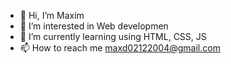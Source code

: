 - 👋 Hi, I’m Maxim
- 👀 I’m interested in Web developmen
- 🌱 I’m currently learning using HTML, CSS, JS
- 📫 How to reach me    maxd02122004@gmail.com

<!---
maximdavidson/maximdavidson is a ✨ special ✨ repository because its `README.md` (this file) appears on your GitHub profile.
You can click the Preview link to take a look at your changes.
--->
